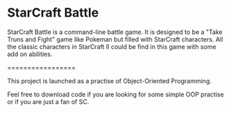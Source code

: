 **StarCraft Battle**
=================

StarCraft Battle is a command-line battle game. It is designed to be a "Take Truns and Fight" game like Pokeman but filled with StarCraft characters. All the classic characters in StarCraft II could be find in this game with some add on abilities.

=================

This project is launched as a practise of Object-Oriented Programming.

Feel free to download code if you are looking for some simple OOP practise or if you are just a fan of SC.